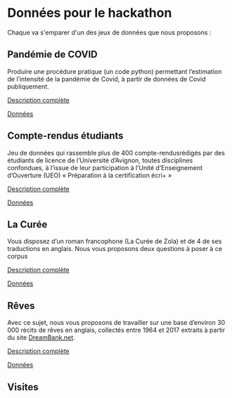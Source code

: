 # Données pour le hackathon

Chaque va s'emparer d'un des jeux de données que nous proposons : 

## Pandémie de COVID
Produire une procédure pratique (un code python) permettant l’estimation de l’intensité de la pandémie de Covid, à partir de données de Covid publiquement.

[Description complète](Covid.pdf)

[Données](Covid)

## Compte-rendus étudiants
Jeu de données qui rassemble plus de 400 compte-rendusrédigés par des étudiants de licence de l’Université d’Avignon, toutes disciplines confondues, à l’issue de leur participation à l’Unité d’Enseignement d’Ouverture (UEO) « Préparation à la certification écri+ »

[Description complète](ComptesRendus.pdf)

[Données](ComptesRendus)

## La Curée
Vous disposez d’un roman francophone (La Curée de Zola) et de 4 de ses traductions en anglais. Nous vous proposons deux questions à poser à ce corpus

[Description complète](LaCurée.pdf)

[Données](LaCurée)

## Rêves
Avec ce sujet, nous vous proposons de travailler sur une base d’environ 30 000 récits de rêves en anglais, collectés entre 1964 et 2017 extraits à partir du site [DreamBank.net](https://dreambank.net/). 

[Description complète](Rêves.pdf)

[Données](Rêves)

## Visites

